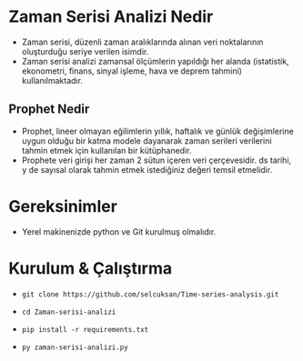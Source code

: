 # Zaman Serisi Analizi Nedir

* Zaman serisi, düzenli zaman aralıklarında alınan veri noktalarının oluşturduğu seriye verilen isimdir.
* Zaman serisi analizi zamansal ölçümlerin yapıldığı her alanda (istatistik, ekonometri, finans, sinyal işleme, hava ve deprem tahmini) kullanılmaktadır. 


## Prophet Nedir

* Prophet, lineer olmayan eğilimlerin yıllık, haftalık ve günlük değişimlerine uygun olduğu bir katma modele dayanarak zaman serileri verilerini tahmin etmek için kullanılan bir kütüphanedir.
* Prophete veri girişi her zaman 2 sütun içeren veri çerçevesidir. ds tarihi, y de sayısal olarak tahmin etmek istediğiniz değeri temsil etmelidir. 



# Gereksinimler

* Yerel makinenizde python ve Git kurulmuş olmalıdır.

# Kurulum & Çalıştırma

- <pre class="terminal"><code class="terminal-line" prefix="$">git clone https://github.com/selcuksan/Time-series-analysis.git</code></pre>
- <pre class="terminal"><code class="terminal-line" prefix="$">cd Zaman-serisi-analizi</code></pre>
- <pre class="terminal"><code class="terminal-line" prefix="$">pip install -r requirements.txt</code></pre>
- <pre class="terminal"><code class="terminal-line" prefix="$">py zaman-serisi-analizi.py</code></pre>
